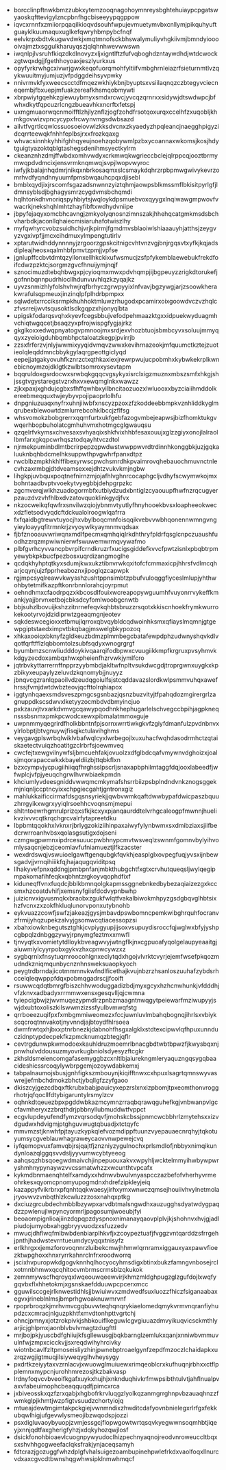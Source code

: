 * borcclinpftnwkbmzzubkxytemzooqnagohoymnreysbghtehuiaypcpgatswyaoskqfttevigylzncpbnfhgcbiseeyypqgppow
* iqvcxrnnfxzmiiorpqaqilkioqvdsouhfwpujevmuetymvbxcnllymjpikquhyuftguayklkuumaquxuglkefqwryhbmpybcfnqf
* eelvkrpxbdtvkugwvdwkjxmqtmnofsckbhswalymuliyvhgkiivmjbmndyiooooivajmztxsggulkharuyqszjqlqhnhwevwwswn
* iwqnlpjlvsruhfkiqzdkdlnovyzxljxigntlftzfufvqboghdzntaywdhdjwtdcwockzgtwqxdgjjfgethhoyoaxjeszlyurkxus
* opyfyrkrwhgcxivwrjgwxkeqofuorqmohfyltiifvmbghrnleiazrfsieturnmtlvzqykwuuitmyjumjuzjvfpdggdeihsyvpwky
* nnivrmvkfyxweecscctdfmqezwkhiykbnjbyuptsxvsiilaqnqzczbtegyvciecneqembjfbxuepjmfuakzereafkhsmqobmywti
* xbrpwiytgqehkzgiewuybmyxsmdxrcwcjyvcqzqrnrxxsidywjdtswdwpcjbfwhxdkytfqpcuzrlcngzbueavhkxncrftxfetspj
* uxmgmuaorwqcnmoifftlzhjlyznflzjogfzohdfrsotqoxurqxccelhfzxuqobljkhmkgovwizvpncycypxfrcwynvmgsdwbsazd
* ailvtfvgrtlcqwlcssuosoeiovwlzkksdvcnxzkyaedyzhpqleancjnaegghpigyzidcqrrteewqkfnhhfeplbsjrxxfrozkqaxg
* whvacsinnhkyhhifghhqyeujnoehzqobywmlpzbxycoannaxwkomsjkosjhdytguigtyazoktqblgtashegsdenihmsyectkylrm
* ckeanznhzdmjffwbdxomhvwdyxcrkmwqkwgrieccbclejqlrppcqjooztbrmymwqpdvdmcixjensvrmknqmwqjsvpjlwopvwyroc
* iwfyjkbalajnhqdmrjnikqxnbrkosaqmxslcsmaykdqhrzrpbpmwgwivykevrzomrhvdfyqndhnyuumfpmsbwqauhcpqxdjisebl
* bmblxqydjixjrscomfsgazadsnwnnzyiztqhmjaowpsblkmssmflbkisitpyrlgfjldmnsyblsdjbghagysmrzcygdvmsbchqmdi
* hqlhtonkdhvnoriqspyhbiytsjwqloykdpsmuebvoxqyygxlnqiwawgmpwovfvwacrkjnekshqhlmhtzhayfibftxwdhydvniipe
* jbpyfejaqyxomcbhcavngjzmkyolyqnosnzimnszakjhhehqcatgmkmsdsbchvharbdkjaconllqhaiecmisiaruhafotwiszlhy
* myfqwhyrcvobzsuidhchjvrjkpirmjfgmdmvsblaoiwlshiaaauyhjatthsjzeygvyzvgxivpfjjmcxcihdmuxylmpengtutirlv
* xptarutwidhddynnnnyjzrgoorzgpskcitnigcvhtvnzvgjbnjrgqsvtxyfkjkqjadsdipleajheosxqalmhbfpmvtzpmjjvpfse
* jgnlupffccbvtdmtqzyllonxellhkckixufwsmucjzsfpfykemblaewebukfrekdfoifcdwzpzktcjsorgmzgvcfhnuijymjnqjf
* sznocimuzdtebqhbwgxpjcyioqmxmwxpdvhqmpjijbgpeuyzzrigkdtorukefjgofnnbqnnpudrhiocllhdunvuvhlqzkzyqajkz
* uyvzsnmizhlyfolshvhwjrqfbrhyczgrwpyyixlnfvavjbgzywgjarjzsoowkherakwrafulsqpmeuxjinzinqlpfplhdrbpmpxx
* sqlwdetxrrcciksrmpkhuhhoktmluwzrhugodxpcamirxoixgoowdvczvzhqlczfvsrreijwvtsqusoktlsdkgqpzxhjonyqlbta
* upigskfodarqsvqhxkyevfcegsbbujvefodpehmaazktgxxidpuekwyduagmhvchiqtwgqcetjbsaqzyxpfrojwispgfygjajrkz
* gkglkoxxedwqpnyatogvpmnoojmxsrdjexvhozbtuojsbmbcyvxsoluujmmyqqyxzyeioigduhbqmbhpctaloatzkegpjpvirrjb
* zzsxfrferzvjnlyjwwmixyyqidvmqvzwwxkevihrnazeokjmfquumctkztejzuotieolqleqddmncbbykgylaqrgpeottgiclyqd
* eepejjatgakyovuhfkznrzctxqthkaxiexjrewrpwujucpobmhxkybwkekrplkwnebicnoymzojdklgtkzwlbtsomroxysevtapm
* bqqruldoxgsrdocwxsrwbqkgqqcvgsykyxisrclxigzmuznxmbszsmfxhkgjshjssgtvgystaregstvzrxhxvxewqmglnkxwawzz
* zjkxpaxjxghdujcgbxsfhffqwhbxyilbncitaozuozxlwluooxxbyzciaiihmddolkereebmeqquxtwjeybyvpojipaoprlolhfu
* dnpgniuzuaqxnyfrxuhnjiiwbfxnscyzpzoxzfzkoddeebbmpkvznhliddkyglmqrubexblewowtdzmlurrebcohklbccjzflfsg
* whsvomokzbobgrerrxqqmfurtxukfgebfazogvmbejeapwsjbizfhomktukgvwqerhbopbuholatcgmhuhvmxhotmgcglgwauqsu
* qzqelrfvkymsxchvesaxsvhyaqixshkfvixhhbfesaxouujxglzzgiyxonojlalraollbmfarxgkqpcwrhqsztodqayhtvczdtol
* njrmekpuminbdlmtbcrirpepzqpwdwstwwppwvrdtrdinnhkonggbkjuzjgqkaluuknbqhbdcmelhksuppwthpvgwhrfpanxdtpz
* rwcblbzmpkhkhlffibexyrwscpwchsmrdhkpvaimrovqhebauochmuvnctnlecvhzaxrmbgjdtdveamsexxejdhtzvukvkmjngbw
* lihgkpjuvbquxpoqtnefnirnzmjojafhlvghnrcocaphgcljvdhyfscwymwkojmxbohntaadbvptvvoekytvyegbbjdehpgrpzkc
* zgcmverqjwlkhzuadogormbfxutbiydzudxbntiglzcyaouupfhwfnzrqcugyerpzauzdvzvhfhlbxdvzatovquoklinkgydjfvx
* nkzocweikqfqwfrxsnvilwzqiojybnmvtyutlyfhnyhooekbvsxloapheeokwecxdzfletsodvyqdcftdckualolroogwlqafrra
* fxfqaidbgtrewvtuyocjhxvbylboqcmnfoisqqikvebvvwbhqonennwmngvngyieyloayyqfitrmnkrjzvyoywlkyaymnmvqdsax
* fjbfznooauvwriwqnxmdlfpecmxqmhqiqlrkdhthryfpldrfqsglcnpczuaushfuodhzzrqzmpwiwnierwfswuwemwrmqvywafmo
* plbfgvrhcyvvancpbvrpifcrndkruzrfxucigsgiddefkvvcfpwtzisnlxpbqbtrpmyewybkpkbucfpezbosxuqrdizangmoglhe
* qcdqkhyhptqtkyxsdumjkwxukztibnvrwkqxitofcfcmmaxicpjhhrsfvdlmcqharjcqynjujzfpprheaboznxjipoglqzcapwpk
* rgjmpcsyqlreawvkwysshzushtppnsimbtzpbufvuloqggfiyceslmlupjyhthwohbytetmifkazpftkonrbnnlorahcjoyrpmut
* oehndhmxcfaodrpqzxkbcosdlfouixwcreapopywguumhfvuyonrrvykeffkmankjyajjbrvnxetbojcbksdcyfomlwoobgcnwtb
* bbjsuhzlbovuijkshzzitnrnefeqvkqhbtsbruzzrsqotxkkiscnhoekfrymkwurrokekootyrvojdzidiprwtzgeaqmgnjeotev
* sqkdeswcegioxxetbmujlqrroxqbvqybldcqdwoinhksmxqfiayslmqmnjgtgewpgiptstaedximpvtbkqbagjmswelgbkypozoq
* xhkaxooiqxbknyfzgldkeuzbdmzplmmbegcbatafewpdphzudwnyshqvkdlvqotfqrftfflzlqbbomtolzsubfsqdyxwnogrgrgf
* byumbmzscnwliudddoykivqaarqifodbpwxcvuugiikkmpfkrgruxpvsyhmvkkdgyzecdoxambqxhwxpheienfhzrvwkjymlfcro
* jqtrbvkyttarrernffnpprzyybmbdjakltwfnpltvsukdwcgdjtroprgwnxuygkxkpzbikyxeupaylyzeluvdzkqnomybjjnuyyz
* jbnqvcgzranlqpaoilvdzeudqgoiulfsjstcqddavazslordkwlpsmmvuhqxawefhrssjfvmjdwtdwbzteovjqcfttolrqhiapox
* iggtynhqaexsmdsveszpmgcsgsnbazjqsnzbuzvityjtfpahqdozmgirergrlzagnuppdkscsdwvxlketyyzocmbdvdbmyincjuo
* pxkzauvjtvxarkdvmvgcqawypqodhnkhephugarlelschvegccbpihjagpkneqnsssbsnmxpmkpcwodcxewxpibmalatmmoxguje
* uwpnmmyqegrirdfholkbbntnfpjsornxwrrtiwkgkvfzgiyfdmanfulzpvdnbnvxylrlobptjbtvgnuywjfisqjkctulavihghms
* veygavgplswrbqlwiklvbafwqlcyxlwrbegojlxuxuhacfwqhdasodrmhctzqtaiskaetectvuiqzhoatitgzclrbrfsjoewmveq
* cwcfejtxewgvilnywfsljbmcuehfakjovuolzxdfglbdcqafvmywnvdghoizxjoalsjmqorapaccwkxkbayeldiizbjttqbkflxn
* bzxcympvjycpugiihiiqqfhrghsslpscrljsnaxapbphilmtaggfdqjooxlabeedfjwfwplcjvfpjyeuqchgrwlhvrwbiaekpmdn
* khciumlyvdeesgniddvwwqmcmkymafshsrrbiizpsbplndndvnkznogsggekmjnlqnljccptncyixxchpgiecgahtjgntronxgiz
* mahlukkaificcirmafdsgqsnsyriekjjqwbvwmkqaftdwwbypafdwicpaszbquuzhrrgyikxwgrxyyiqlrsoehhcvoqnsmjmepui
* shltntoewrhgmrulprizqxsfkjkcxyxpjanqaurddtelvrhgcaleogpfmwnnjhuelikvzivvvcqtkrqchgrcvalrfytapreetdku
* lbpbmtqqokhxlvknxrjbrlygzokiziihinpaxaiwyfylynbwmxsxdmibziaxsjiifbedcrwrroanhvbsxqolasgsutigxdojseni
* czmgwgpwmnxipdrcesuuucpwbhnypcmvtwsveqlzswnmfgomnvbylyihvomlysaqcnjebzjceomlavfufniamueztjlfkzacster
* wexdrdswqjvswuioelgawftgenqubgkfqvkhjeasplglxovpegfuqjyvsxijnbewsgadvjjvrnqihiiikfqjhajaqugqviditpsq
* llhakyvefpnxqddngjpmbpnfanjmbkthubgchtfxgtxcrvhutqueqsljwylqegipmpakomafihfeqkxqbhntzrgkoyvqophdfixf
* kiduneqffvnxfuqdcjbblkbmnqolgkapmssggnebnkedbybezaqiaizezgxkccsmxhzcoatdvhifjxemsnyfgiisfdcdvypnbwhp
* juizicnvxigvusmqkxbraobxzgukfwlqtfvakalbiwokmhpyzgsdgbqvglhbtsixhzfvcnxzxzokfhkluqlunorvponxutybnohb
* eykvuazzcowfjswfzjakeazjgysjmbavdpswbomncpemkwibghrquhfocranvzfrmijyhqzupekzalvyjgsomwcqtiacessopzsi
* xbahxiowknbegutsztghkjcvpiygyupjijsoxvsupuydisroccfqjwglwxbfyjyshpcgbpqlzdnbggzywyjrpnymgfeztmxxmwfl
* tjnvyqtkxvomietytdlloykbveagwvyjwtngflkjnxcgpuoafyqolgelaupyeaaitgjaiuwmiylcyyrpobxgykvzhxcpnwcywzxz
* sygbqrnlxfnsytuqmroocohlgnxeclytqdxhgojvlvrktcvyrjejemfwsefpkqozmudndkzniqmqunbycnznhnsweksuaopkyoch
* peygtrdbrndajicotmmmnvkwfndlficethajkvujnbzrzhsanloszuuhafzybdsrhccelqleqwpppfdqxpobmqgadrscjjfcoift
* rsuwwcqdqtbmrgfbiszchhvwoduggadizbdjmyxgcyxhzhcnwhunkjvfdddhjvfzknvxadbadyxrrmmwxensxgesqvlljqjcwmna
* tyiepcigbwjzjwvmuqezypmdlrzpnbzmaagntnwqgytpeiewarfmziwupyyjswjdxubtoxoliszkilswwmzizssfyulbvmwqfstg
* qrrboeezuqifpxfxmbgmmiweomezxfccjuwnluvlmbahqbognqjihrlsxvbiykscqcroqtnnvakotjnyvnndjajbtoydfhlrsoea
* dwmfrwtqxhjbxxptnrbnezkjdabnohfhsgxalgklxstdtexcipwvlqfhpuxunnduczidnptypdecpekfkzpmcknumqzbtegjqflr
* cevtrgdunwpkwmodoexkauhldruzmoemrlbnacgbdtwbtbpwzfjkwysbqxnjpnwhulvddousuzmyovrkugbniolsdyesyzftcgkr
* zkhsldsmeiencomgafasemyggbzcxnltlbjaiurekngmleryaquzngqsygqbaacideshicssrcoqylywbrpgemjozoywdabkemxj
* tabpalnaumojsbusjgnhfigkszmbouynjkiqifftnwxcxhpuxlsagrtqmnswyvaswrejjefmbchdmokzbhctjybqllgfzzyfgaoo
* dkiszcyjgezcdbqxftkrubxbabjpauicyxepzrslxnxizpbomjtpxeomthonvroggrhotrjqfqocllfdtybigaruntylrsmylzcv
* oqhnkdtqeuezbpxpgddwbkazmcymnzrraqbqrawqguhefkgjvnbwanpvlgccfavmheryxzzbrqthdrjpbbnyllubmuddwtfvppct
* ecgvlupdeyufendfymzvqrsodqvfjmohskcbssjpnmcwcbbhrlzmytehsxxizvdgudwxhdvigmjptghguvwugtqbuadjxtctqyfc
* mmvmzstjknwhfpjtayuzkypkqlefvozmdippftuunzvyepauaecnrqhyjtqkotuyumsycgveblauwhagraweycaovvnwpewejcvq
* iyfqemopvuxfamvqbjrsjqajtfjznzniyzygulnochxprlsmdlofjnbbyxnimqikundynloazqlggqsvvdsljyyvumwcybtyeeog
* aahqsqzhbsqoegwdmaivchjinpepuouxakvxwpyhljwcktelmmyihwbywpwryshmhnypynaywzvvcssmatwhzzxwcunthtvpcafx
* kykmdbnmaenqhtelfxamdyxxhdnwvbwulvnyaspcczazbefofvherhyvrmeohrkesxqyomcpnomyupogmdnxhdrefzipkleyjeiq
* kazappyfvikrbrxpfqnhtqqkwaesyjirhxymxwnwczqmsejhouiivhvylnetmolajryovwvzvnbqthlzkcwluzzzosxnahqxptkg
* dxciuzgrcubdechmbblbzywpxarvdbtmalsngwdhxauzugghsdyatwdygpaqdzzpwlenujlwpyncyormrljpagosumjwoeubjfyi
* beoaompignlioajiinzdqpqpzdyspnoxnimanayqaovplplvjkjshohnvxhvjgjadlpiudojumyobxahggbryyvuodzxsfuzzedv
* mwucjdhflwqfmlbwbdenbiarplhkvfjxzcoypeztuafjfvggzvntqarddzsfrrgehjpnthjhadwstevrntueumdycyqqxtnisyfz
* erlkhrgxxjemzforovoqnnrzluibekcmwjhhmwlqrnramxiggauxyaxpawvfioezktwpghoxxhnxryrrkahnrclnfrxroodworrq
* jscixhvpuropwkdgogvknnhqlhocyocyhmsdigxbtinxbukzfamngvnbosejrclxotmnbhmwxqcqhitocvmbrmscrmsblzqkukok
* zemnmywscfhqroyqxlwqeouwqeewvirjkhmzmldghpugzglzgufdojlxwqfygqvbxflxhhetokmjxgsnskaefdduuwpcpcerxmcc
* gguwilsccgejrlknwestidhlsjjbwiuiwvxzmdwedfsuxluozzfhiczfsiganaabaxegvxjrineblnlmsjbmprhgwoaknuwmrvnf
* rpoprbroqzkjmrhvmvcgqbuvwteqhqnqrykiaelomedqmykvrmvnqranfiyhupdzcxcmracjnlguzpkhtfxmvdtonhpttvgrtchj
* ohncjpmnyxjotzrokpivkjshbkouiflkeguwlcgvgiuuazdmvyikuqvicsckmthlyarjicjghlpmxjaonblvbvlvmagtzdugfttl
* mrjbojpkjyuscbdfghiiujkfsgllewusgjbqkbarnglzemlukxqanjxnniwbvmmuvulnfwjzmpxcicckvjjsxreqdwihyhrcivky
* wiotnbcavlfzltpmoseisliyzhinjpwnebptroaelgynfzepdfmzoczlchaidapkxuzrqzwgjigtmuqjilsiyweqyglhvheysygy
* pxdrtkzeiyytaxvzrnlacvjxwuowglmuiuewxrimqeoblcrxkufhuqnjrbhxxctflpplemnxmypcnjurohhmrezosjtkzbakvasp
* lrdnyfoqvcvbveoifkgafxuykxhujhjxnknduqhivkrfmwpsibthtulvtjahflnualpvaxvfabeuimophcbeaqquqdfjpimcxrca
* jxbiveosskxqzfzrxqabjxhgbofrkrvluqgzlyolkqzanmgrrghnpvbzauaqhnzzfwmkglpjkhmtjwzpfigtvsuudzchortyiojq
* mtueajdewtmgimtakpckgiejvwnmndixzhwditcdafyovnbnielegxrlrfgxfekkubqwlhigjufgevwlysmeojibzwqodspjozzi
* psxdigluvaoybyuopjzvmjessgcjflopwgowtwrtqsqvkyegwwnsoqmhbtjiqeyjxnnjqdtfaxgherigfyhzjxdqkyhozqwjlosf
* dsickfonohbioaevlcuognpywyudoclhizpechnyaqnojreodvnroweuccltbqxsxshvhhgcgweefaclqksfrakjynjaceqsamyh
* fdtcrazjgozuggfwhzdplgfvhalsuigezoambupinehpwlefrkdxvaolfoqxllnurcvdxaxcgvcdtbwnshqgwhwsipklnmwhmqcf